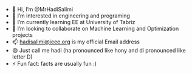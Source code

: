 - 👋 Hi, I’m @MrHadiSalimi
- 👀 I’m interested in engineering and programing
- 🌱 I’m currently learning EE at University of Tabriz
- 💞️ I’m looking to collaborate on Machine Learning and Optimization projects
- 📫 hadisalimi@ieee.org is my official Email address
- 😄 Just call me hadi (ha pronounced like hony and di pronounced like letter D)
- ⚡ Fun fact: facts are usually fun :)

<!---
MrHadiSalimi/MrHadiSalimi is a ✨ special ✨ repository because its `README.md` (this file) appears on your GitHub profile.
You can click the Preview link to take a look at your changes.
--->
